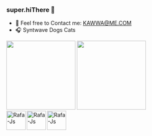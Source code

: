 ### super.hiThere 👋

 - 💌 Feel free to Contact me: [KAWWA@ME.COM](KAWWA@ME.COM)
 - 🎧 Syntwave Dogs Cats

 <div>
   <img height="180em" src="https://github-readme-stats.vercel.app/api?username=dkyoo&show_icons=true&theme=synthwave&include_all_commits=true&count_private=true"/>
  
 <img height="180em" src="https://github-readme-stats.vercel.app/api/top-langs/?username=dkyoo&layout=compact&langs_count=16&theme=synthwave"/>
</div>
<div>
<img align="left" alt="Rafa-Js" height="50" width="50" src="https://cdn.jsdelivr.net/gh/devicons/devicon/icons/c/c-original.svg">
<img align="left" alt="Rafa-Js" height="50" width="50" src="https://cdn.jsdelivr.net/gh/devicons/devicon/icons/cplusplus/cplusplus-original.svg">
<img align="left" alt="Rafa-Js" height="50" width="50" src="https://cdn.jsdelivr.net/gh/devicons/devicon/icons/swift/swift-original.svg">
</div>


